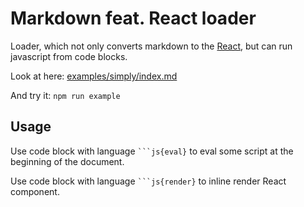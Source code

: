 Markdown feat. React loader
==

Loader, which not only converts markdown to the [React](https://reactjs.org/), but can run javascript from code blocks.

Look at here: [examples/simply/index.md](https://github.com/morulus/markdown-feat-react-loader/blob/master/examples/simply/index.md)

And try it:
`npm run example`

Usage
--

Use code block with language
` ```js{eval} `
to eval some script at the beginning of the document.

Use code block with language
` ```js{render} `
to inline render React component.

